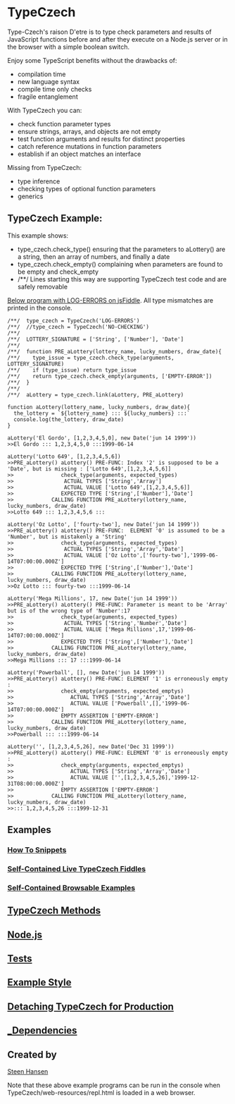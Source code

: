 
# TypeCzech

Type-Czech's raison D'etre is to type check parameters and results of JavaScript functions before and 
after they execute on a Node.js server or in the browser with a simple boolean switch.

Enjoy some TypeScript benefits without the drawbacks of:

  - compilation time
  - new language syntax
  - compile time only checks
  - fragile entanglement

With TypeCzech you can:

 - check function parameter types
 - ensure strings, arrays, and objects are not empty
 - test function arguments and results for distinct properties
 - catch reference mutations in function parameters
 - establish if an object matches an interface

Missing from TypeCzech:

 - type inference
 - checking types of optional function parameters
 - generics

## TypeCzech Example:

This example shows:

 - type_czech.check_type() ensuring that the parameters to aLottery() are a string, then an array of numbers, and finally a date
 - type_czech.check_empty() complaining when parameters are found to be empty and check_empty
 - /**/  Lines starting this way are supporting TypeCzech test code and are safely removable

[Below program with LOG-ERRORS on jsFiddle](https://jsfiddle.net/steen_hansen/0xtpLwsc/1/?00-Readme-Example). All type mismatches are printed in the console.

    /**/  type_czech = TypeCzech('LOG-ERRORS')
    /**/  //type_czech = TypeCzech('NO-CHECKING')
    /**/
    /**/  LOTTERY_SIGNATURE = ['String', ['Number'], 'Date']
    /**/
    /**/  function PRE_aLottery(lottery_name, lucky_numbers, draw_date){
    /**/    type_issue = type_czech.check_type(arguments, LOTTERY_SIGNATURE)
    /**/    if (type_issue) return type_issue
    /**/    return type_czech.check_empty(arguments, ['EMPTY-ERROR'])
    /**/  }
    /**/
    /**/  aLottery = type_czech.link(aLottery, PRE_aLottery) 

    function aLottery(lottery_name, lucky_numbers, draw_date){
      the_lottery = `${lottery_name} ::: ${lucky_numbers} :::`
      console.log(the_lottery, draw_date)
    }

    aLottery('El Gordo', [1,2,3,4,5,0], new Date('jun 14 1999'))
    >>El Gordo ::: 1,2,3,4,5,0 :::1999-06-14

    aLottery('Lotto 649', [1,2,3,4,5,6])
    >>PRE_aLottery() aLottery() PRE-FUNC: Index '2' is supposed to be a 'Date', but is missing : ['Lotto 649',[1,2,3,4,5,6]]
    >>               check_type(arguments, expected_types)
    >>                ACTUAL TYPES ['String','Array']
    >>                ACTUAL VALUE ['Lotto 649',[1,2,3,4,5,6]]
    >>               EXPECTED TYPE ['String',['Number'],'Date']
    >>            CALLING FUNCTION PRE_aLottery(lottery_name, lucky_numbers, draw_date)
    >>Lotto 649 ::: 1,2,3,4,5,6 :::

    aLottery('Oz Lotto', ['fourty-two'], new Date('jun 14 1999'))
    >>PRE_aLottery() aLottery() PRE-FUNC:  ELEMENT '0' is assumed to be a 'Number', but is mistakenly a 'String'
    >>               check_type(arguments, expected_types)
    >>                ACTUAL TYPES ['String','Array','Date']
    >>                ACTUAL VALUE ['Oz Lotto',['fourty-two'],'1999-06-14T07:00:00.000Z']
    >>               EXPECTED TYPE ['String',['Number'],'Date']
    >>            CALLING FUNCTION PRE_aLottery(lottery_name, lucky_numbers, draw_date)
    >>Oz Lotto ::: fourty-two :::1999-06-14

    aLottery('Mega Millions', 17, new Date('jun 14 1999'))
    >>PRE_aLottery() aLottery() PRE-FUNC: Parameter is meant to be 'Array' but is of the wrong type of 'Number':17
    >>               check_type(arguments, expected_types)
    >>                ACTUAL TYPES ['String','Number','Date']
    >>                ACTUAL VALUE ['Mega Millions',17,'1999-06-14T07:00:00.000Z']
    >>               EXPECTED TYPE ['String',['Number'],'Date']
    >>            CALLING FUNCTION PRE_aLottery(lottery_name, lucky_numbers, draw_date)
    >>Mega Millions ::: 17 :::1999-06-14

    aLottery('Powerball', [], new Date('jun 14 1999'))
    >>PRE_aLottery() aLottery() PRE-FUNC: ELEMENT '1' is erroneously empty :
    >>               check_empty(arguments, expected_emptys)
    >>                  ACTUAL TYPES ['String','Array','Date']
    >>                  ACTUAL VALUE ['Powerball',[],'1999-06-14T07:00:00.000Z']
    >>               EMPTY ASSERTION ['EMPTY-ERROR']
    >>            CALLING FUNCTION PRE_aLottery(lottery_name, lucky_numbers, draw_date)
    >>Powerball ::: :::1999-06-14

    aLottery('', [1,2,3,4,5,26], new Date('Dec 31 1999'))
    >>PRE_aLottery() aLottery() PRE-FUNC: ELEMENT '0' is erroneously empty :
    >>               check_empty(arguments, expected_emptys)
    >>                  ACTUAL TYPES ['String','Array','Date']
    >>                  ACTUAL VALUE ['',[1,2,3,4,5,26],'1999-12-31T08:00:00.000Z']
    >>               EMPTY ASSERTION ['EMPTY-ERROR']
    >>            CALLING FUNCTION PRE_aLottery(lottery_name, lucky_numbers, draw_date)
    >>::: 1,2,3,4,5,26 :::1999-12-31



## Examples


### [How To Snippets](/read-mes/how-to-snippets.md)





### [Self-Contained Live TypeCzech Fiddles](/read-mes/live-fiddle-samples.md)

### [Self-Contained Browsable Examples](/read-mes/web-browserable-examples.md)




## [TypeCzech Methods](/read-mes/methods.md)






## [Node.js](/read-mes/node-js.md)






## [Tests](/read-mes/node-and-web-tests.md)




## [Example Style](/read-mes/example-style.md)



## [Detaching TypeCzech for Production](/read-mes/detaching-checking-code.md)



## [_Dependencies](/read-mes/Dependencies.md)


## Created by

[Steen Hansen](https://github.com/steenhansen)


Note that these above example programs can be run in the console when TypeCzech/web-resources/repl.html is loaded in a web browser.



